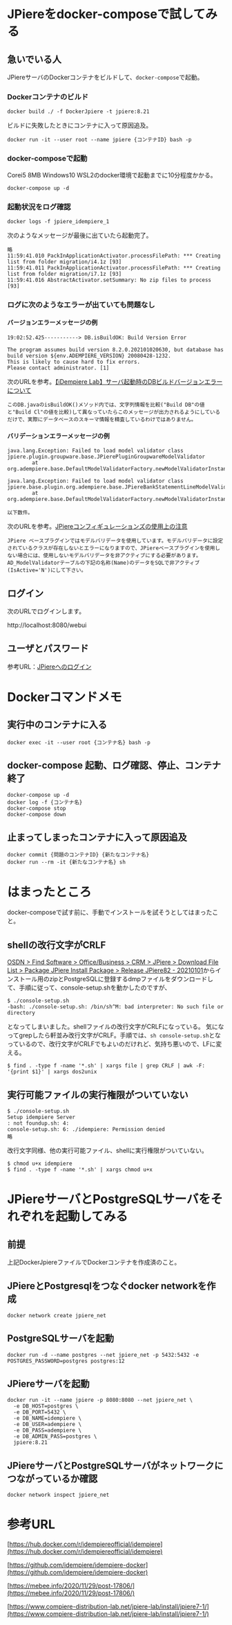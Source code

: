 # JPiereをdocker-composeで試してみる

## 急いでいる人
JPiereサーバのDockerコンテナをビルドして、``docker-compose``で起動。

### Dockerコンテナのビルド

```bash:
docker build ./ -f DockerJpiere -t jpiere:8.21
```

ビルドに失敗したときにコンテナに入って原因追及。

```bash:
docker run -it --user root --name jpiere {コンテナID} bash -p
```

### docker-composeで起動　
Corei5 8MB Windows10 WSL2のdocker環境で起動までに10分程度かかる。

```bash:
docker-compose up -d
```

### 起動状況をログ確認

```bash:
docker logs -f jpiere_idempiere_1
```
次のようなメッセージが最後に出ていたら起動完了。

```bash:
略
11:59:41.010 PackInApplicationActivator.processFilePath: *** Creating list from folder migration/i4.1z [93]
11:59:41.011 PackInApplicationActivator.processFilePath: *** Creating list from folder migration/i7.1z [93]
11:59:41.016 AbstractActivator.setSummary: No zip files to process [93]
```

### ログに次のようなエラーが出ていても問題なし

#### バージョンエラーメッセージの例

```
19:02:52.425-----------> DB.isBuildOK: Build Version Error

The program assumes build version 8.2.0.202101020630, but database has build version ${env.ADEMPIERE_VERSION} 20080428-1232.
This is likely to cause hard to fix errors.
Please contact administrator. [1]
```

次のURLを参考。[【iDempiere Lab】サーバ起動時のDBビルドバージョンエラーについて](
https://www.compiere-distribution-lab.net/2016/06/28/idempiere-lab-%E3%82%B5%E3%83%BC%E3%83%90%E8%B5%B7%E5%8B%95%E6%99%82%E3%81%AEdb%E3%83%93%E3%83%AB%E3%83%89%E3%83%90%E3%83%BC%E3%82%B8%E3%83%A7%E3%83%B3%E3%82%A8%E3%83%A9%E3%83%BC%E3%81%AB%E3%81%A4%E3%81%84%E3%81%A6/)

```
このDB.javaのisBuildOK()メソッド内では、文字列情報を比較("Build DB"の値と"Build Cl"の値を比較)して異なっていたらこのメッセージが出力されるようにしているだけで、実際にデータベースのスキーマ情報を精査しているわけではありません。
```


#### バリデーションエラーメッセージの例

```
java.lang.Exception: Failed to load model validator class jpiere.plugin.groupware.base.JPierePluginGroupwareModelValidator
        at org.adempiere.base.DefaultModelValidatorFactory.newModelValidatorInstance

java.lang.Exception: Failed to load model validator class jpiere.base.plugin.org.adempiere.base.JPiereBankStatementLineModelValidator
        at org.adempiere.base.DefaultModelValidatorFactory.newModelValidatorInstance(DefaultModelValidatorFactory.java:64)

以下数件。
```

次のURLを参考。[JPiereコンフィギュレーションズの使用上の注意](https://www.compiere-distribution-lab.net/jpiere-lab/about-jpiere/jpiere-configurations/#no3)

```
JPiere ベースプラグインではモデルバリデータを使用しています。モデルバリデータに設定されているクラスが存在しないとエラーになりますので、JPiereベースプラグインを使用しない場合には、使用しないモデルバリデータを非アクティブにする必要があります。AD_ModelValidatorテーブルの下記の名称(Name)のデータをSQLで非アクティブ(IsActive='N')にして下さい。
```

## ログイン

次のURLでログインします。

http://localhost:8080/webui

## ユーザとパスワード

参考URL：[JPiereへのログイン](https://www.compiere-distribution-lab.net/jpiere-lab/install/jpiere7-1/#no5)


# Dockerコマンドメモ

## 実行中のコンテナに入る

```bash:
docker exec -it --user root {コンテナ名} bash -p

```

## docker-compose 起動、ログ確認、停止、コンテナ終了
```
docker-compose up -d
docker log -f {コンテナ名}
docker-compose stop
docker-compose down
```

## 止まってしまったコンテナに入って原因追及

```bash:
docker commit {問題のコンテナID} {新たなコンテナ名}
docker run --rm -it {新たなコンテナ名} sh
```

# はまったところ
docker-composeで試す前に、手動でインストールを試そうとしてはまったこと。

## shellの改行文字がCRLF

[OSDN > Find Software > Office/Business > CRM > JPiere > Download File List > Package JPiere Install Package > Release JPiere82 - 20210101](https://osdn.net/projects/jpiere/releases/74175)からインストール用のzipとPostgreSQLに登録するdmpファイルをダウンロードして、手順に従って、console-setup.shを動かしたのですが、

```bash:
$ ./console-setup.sh
-bash: ./console-setup.sh: /bin/sh^M: bad interpreter: No such file or directory
```

となってしまいました。shellファイルの改行文字がCRLFになっている。
気になってgrepしたら軒並み改行文字がCRLF。手順では、``sh console-setup.sh``となっているので、改行文字がCRLFでもよいのだけれど、気持ち悪いので、LFに変える。

```bash:
$ find . -type f -name '*.sh' | xargs file | grep CRLF | awk -F: '{print $1}' | xargs dos2unix
```

## 実行可能ファイルの実行権限がついていない

```bash:
$ ./console-setup.sh
Setup idempiere Server
: not foundup.sh: 4:
console-setup.sh: 6: ./idempiere: Permission denied
略
```

改行文字同様、他の実行可能ファイル、shellに実行権限がついていない。

```bash:
$ chmod u+x idempiere
$ find . -type f -name '*.sh' | xargs chmod u+x
```

# JPiereサーバとPostgreSQLサーバをそれぞれを起動してみる
## 前提
上記DockerJpiereファイルでDockerコンテナを作成済のこと。

## JPiereとPostgresqlをつなぐdocker networkを作成

```bash:
docker network create jpiere_net
```

## PostgreSQLサーバを起動

```bash:
docker run -d --name postgres --net jpiere_net -p 5432:5432 -e POSTGRES_PASSWORD=postgres postgres:12
```

## JPiereサーバを起動

```bash:
docker run -it --name jpiere -p 8080:8080 --net jpiere_net \
  -e DB_HOST=postgres \
  -e DB_PORT=5432 \
  -e DB_NAME=idempiere \
  -e DB_USER=adempiere \
  -e DB_PASS=adempiere \
  -e DB_ADMIN_PASS=postgres \
  jpiere:8.21
```

## JPiereサーバとPostgreSQLサーバがネットワークにつながっているか確認
```bash:
docker network inspect jpiere_net
```

# 参考URL

[https://hub.docker.com/r/idempiereofficial/idempiere](https://hub.docker.com/r/idempiereofficial/idempiere)

[https://github.com/idempiere/idempiere-docker](https://github.com/idempiere/idempiere-docker)

[https://mebee.info/2020/11/29/post-17806/](https://mebee.info/2020/11/29/post-17806/)

[https://www.compiere-distribution-lab.net/jpiere-lab/install/jpiere7-1/](https://www.compiere-distribution-lab.net/jpiere-lab/install/jpiere7-1/)


